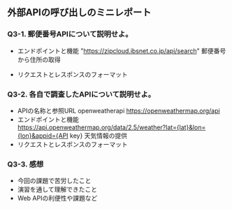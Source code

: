 ## 外部APIの呼び出しのミニレポート
### Q3-1. 郵便番号APIについて説明せよ。
* エンドポイントと機能
"https://zipcloud.ibsnet.co.jp/api/search"
郵便番号から住所の取得

* リクエストとレスポンスのフォーマット

### Q3-2. 各自で調査したAPIについて説明せよ。
* APIの名称と参照URL
openweatherapi
https://openweathermap.org/api
* エンドポイントと機能
https://api.openweathermap.org/data/2.5/weather?lat={lat}&lon={lon}&appid={API key}
天気情報の提供
* リクエストとレスポンスのフォーマット

### Q3-3. 感想
* 今回の課題で苦労したこと
* 演習を通して理解できたこと
* Web APIの利便性や課題など
